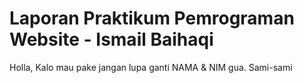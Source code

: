 # Laporan Praktikum Pemrograman Website - Ismail Baihaqi

Holla, Kalo mau pake jangan lupa ganti NAMA & NIM gua.
Sami-sami
